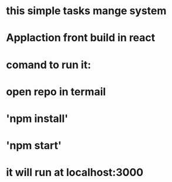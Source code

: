 # this simple tasks mange system

# Applaction front build in react 

# comand to run it:

# open repo in termail 

# 'npm install'
# 'npm start'

# it will run at localhost:3000 